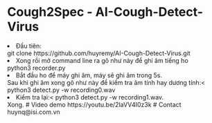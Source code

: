 # Cough2Spec - AI-Cough-Detect-Virus
<li>Đầu tiên:<br> 
git clone https://github.com/huyremy/AI-Cough-Detect-Virus.git <br>
<li>Xong rồi mở command line ra gõ như này để ghi âm tiếng ho<br>
python3 recorder.py<br>
<li>Bắt đầu ho để máy ghi âm, máy sẽ ghi âm trong 5s. <br>
Sau khi ghi âm xong gõ như này để kiểm tra âm tính hay dương tính:<
python3 detect.py -w recording0.wav<br>
<li>Kiểm tra lại:<
python3 detect.py -w recording1.wav.<br>
Xong.                                                                      
# Video demo
https://youtu.be/2laVV4I0z3k
# Contact
huynq@isi.com.vn
